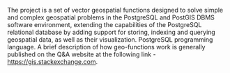 The project is a set of vector geospatial functions designed to solve simple and complex geospatial problems in the PostgreSQL and PostGIS DBMS software environment, extending the capabilities of the PostgreSQL relational database by adding support for storing, indexing and querying geospatial data, as well as their visualization. PostgreSQL programming language. A brief description of how geo-functions work is generally published on the Q&A website at the following link - https://gis.stackexchange.com.
